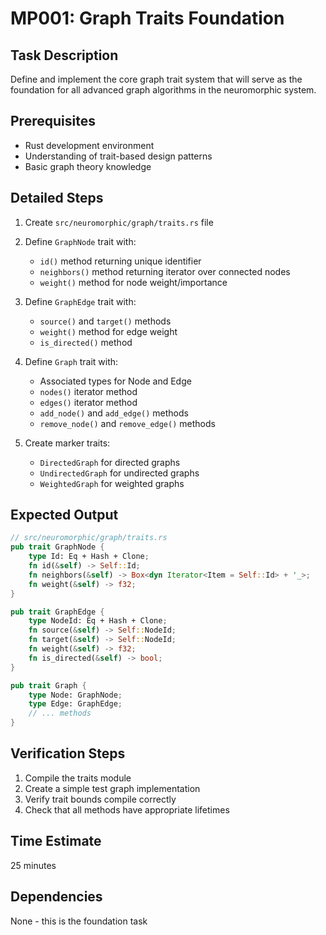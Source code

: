 # MP001: Graph Traits Foundation

## Task Description
Define and implement the core graph trait system that will serve as the foundation for all advanced graph algorithms in the neuromorphic system.

## Prerequisites
- Rust development environment
- Understanding of trait-based design patterns
- Basic graph theory knowledge

## Detailed Steps

1. Create `src/neuromorphic/graph/traits.rs` file
2. Define `GraphNode` trait with:
   - `id()` method returning unique identifier
   - `neighbors()` method returning iterator over connected nodes
   - `weight()` method for node weight/importance

3. Define `GraphEdge` trait with:
   - `source()` and `target()` methods
   - `weight()` method for edge weight
   - `is_directed()` method

4. Define `Graph` trait with:
   - Associated types for Node and Edge
   - `nodes()` iterator method
   - `edges()` iterator method
   - `add_node()` and `add_edge()` methods
   - `remove_node()` and `remove_edge()` methods

5. Create marker traits:
   - `DirectedGraph` for directed graphs
   - `UndirectedGraph` for undirected graphs
   - `WeightedGraph` for weighted graphs

## Expected Output
```rust
// src/neuromorphic/graph/traits.rs
pub trait GraphNode {
    type Id: Eq + Hash + Clone;
    fn id(&self) -> Self::Id;
    fn neighbors(&self) -> Box<dyn Iterator<Item = Self::Id> + '_>;
    fn weight(&self) -> f32;
}

pub trait GraphEdge {
    type NodeId: Eq + Hash + Clone;
    fn source(&self) -> Self::NodeId;
    fn target(&self) -> Self::NodeId;
    fn weight(&self) -> f32;
    fn is_directed(&self) -> bool;
}

pub trait Graph {
    type Node: GraphNode;
    type Edge: GraphEdge;
    // ... methods
}
```

## Verification Steps
1. Compile the traits module
2. Create a simple test graph implementation
3. Verify trait bounds compile correctly
4. Check that all methods have appropriate lifetimes

## Time Estimate
25 minutes

## Dependencies
None - this is the foundation task